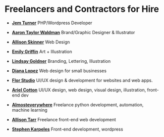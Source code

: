 # Freelancers and Contractors for Hire

* **[Jem Turner](https://jemturner.co.uk/)** PHP/Wordpress Developer

* **[Aaron Taylor Waldman](http://taylorwaldman.com/)** Brand/Graphic Designer & Illustrator

* **[Allison Skinner](http://allisondskinner.com/)** Web Design 

* **[Emily Griffin](https://www.daybrighten.com/)** Art + Illustration

* **[Lindsay Goldner](https://nofontsgiven.co/)** Branding, Lettering, Illustration

* **[Diana Lopez](https://diana.nu/)** Web design for small businesses

* **[Flor Studio](https://flor.studio/)** UI/UX design & development for websites and web apps.

* **[Ariel Cotton](http://www.argoncobalt.com/projects/)** UI/UX design, web design, visual design, illustration, front-end dev

* **[Almosteverywhere](http://almosteverywhere.github.io/)** Freelance python development, automation, machine learning

* **[Allison Tarr](https://allisontarr.com/)** Freelance front-end web development

* **[Stephen Karpeles](http://stephenkarpeles.com/)** Front-end development, wordpress

